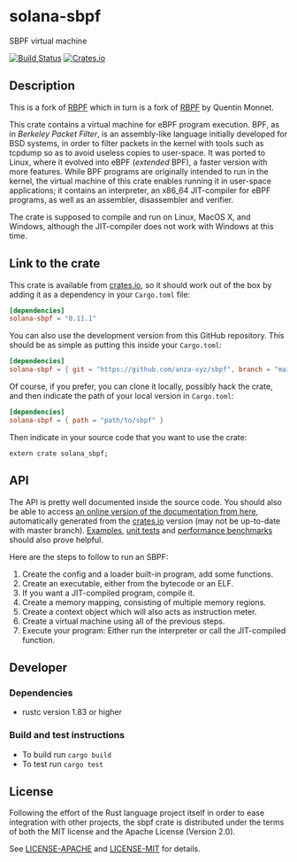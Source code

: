 # solana-sbpf

SBPF virtual machine

[![Build Status](https://github.com/anza-xyz/sbpf/actions/workflows/main.yml/badge.svg)](https://github.com/anza-xyz/sbpf/actions/workflows/main.yml)
[![Crates.io](https://img.shields.io/crates/v/solana-sbpf.svg)](https://crates.io/crates/solana-sbpf)

## Description

This is a fork of [RBPF](https://github.com/solana-labs/rbpf) which in turn is a fork of [RBPF](https://github.com/qmonnet/rbpf) by Quentin Monnet.

This crate contains a virtual machine for eBPF program execution. BPF, as in
_Berkeley Packet Filter_, is an assembly-like language initially developed for
BSD systems, in order to filter packets in the kernel with tools such as
tcpdump so as to avoid useless copies to user-space. It was ported to Linux,
where it evolved into eBPF (_extended_ BPF), a faster version with more
features. While BPF programs are originally intended to run in the kernel, the
virtual machine of this crate enables running it in user-space applications;
it contains an interpreter, an x86_64 JIT-compiler for eBPF programs, as well as
an assembler, disassembler and verifier.

The crate is supposed to compile and run on Linux, MacOS X, and Windows,
although the JIT-compiler does not work with Windows at this time.

## Link to the crate

This crate is available from [crates.io](https://crates.io/crates/solana-sbpf),
so it should work out of the box by adding it as a dependency in your
`Cargo.toml` file:

```toml
[dependencies]
solana-sbpf = "0.11.1"
```

You can also use the development version from this GitHub repository. This
should be as simple as putting this inside your `Cargo.toml`:

```toml
[dependencies]
solana-sbpf = { git = "https://github.com/anza-xyz/sbpf", branch = "main" }
```

Of course, if you prefer, you can clone it locally, possibly hack the crate,
and then indicate the path of your local version in `Cargo.toml`:

```toml
[dependencies]
solana-sbpf = { path = "path/to/sbpf" }
```

Then indicate in your source code that you want to use the crate:

```rust,ignore
extern crate solana_sbpf;
```

## API

The API is pretty well documented inside the source code. You should also be
able to access [an online version of the documentation from
here](https://docs.rs/solana-sbpf/), automatically generated from the
[crates.io](https://crates.io/crates/solana-sbpf)
version (may not be up-to-date with master branch).
[Examples](examples), [unit tests](tests) and [performance benchmarks](benches)
should also prove helpful.

Here are the steps to follow to run an SBPF:

1. Create the config and a loader built-in program, add some functions.
2. Create an executable, either from the bytecode or an ELF.
3. If you want a JIT-compiled program, compile it.
4. Create a memory mapping, consisting of multiple memory regions.
5. Create a context object which will also acts as instruction meter.
6. Create a virtual machine using all of the previous steps.
7. Execute your program: Either run the interpreter or call the JIT-compiled
   function.

## Developer

### Dependencies
- rustc version 1.83 or higher

### Build and test instructions
- To build run `cargo build`
- To test run `cargo test`

## License

Following the effort of the Rust language project itself in order to ease
integration with other projects, the sbpf crate is distributed under the terms
of both the MIT license and the Apache License (Version 2.0).

See [LICENSE-APACHE](LICENSE-APACHE) and [LICENSE-MIT](LICENSE-MIT) for details.

